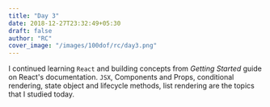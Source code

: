```yaml
---
title: "Day 3"
date: 2018-12-27T23:32:49+05:30
draft: false
author: "RC"
cover_image: "/images/100dof/rc/day3.png"
---
```


I continued learning `React` and building concepts from _Getting Started_ guide on React's documentation. `JSX`, Components and Props, conditional rendering, state object and lifecycle methods, list rendering are the topics that I studied today.

